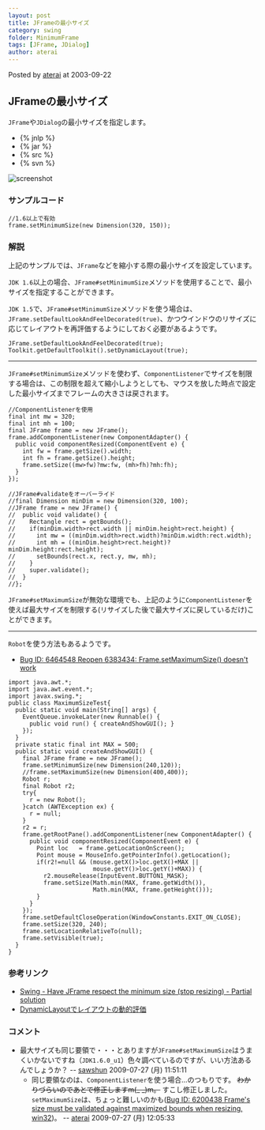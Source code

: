 ```yaml
---
layout: post
title: JFrameの最小サイズ
category: swing
folder: MinimumFrame
tags: [JFrame, JDialog]
author: aterai
---
```


Posted by [aterai](http://terai.xrea.jp/aterai.html) at 2003-09-22

## JFrameの最小サイズ
`JFrame`や`JDialog`の最小サイズを指定します。

- {% jnlp %}
- {% jar %}
- {% src %}
- {% svn %}

<!-- dummy comment line for breaking list -->

![screenshot](http://lh5.ggpht.com/_9Z4BYR88imo/TQTP41PdCsI/AAAAAAAAAes/cxniHSm55rQ/s800/MinimumFrame.png)

### サンプルコード
<pre class="prettyprint"><code>//1.6以上で有効
frame.setMinimumSize(new Dimension(320, 150));
</code></pre>

### 解説
上記のサンプルでは、`JFrame`などを縮小する際の最小サイズを設定しています。

`JDK 1.6`以上の場合、`JFrame#setMinimumSize`メソッドを使用することで、最小サイズを指定することができます。

`JDK 1.5`で、`JFrame#setMinimumSize`メソッドを使う場合は、`JFrame.setDefaultLookAndFeelDecorated(true)`、かつウインドウのリサイズに応じてレイアウトを再評価するようにしておく必要があるようです。

<pre class="prettyprint"><code>JFrame.setDefaultLookAndFeelDecorated(true);
Toolkit.getDefaultToolkit().setDynamicLayout(true);
</code></pre>

- - - -
`JFrame#setMinimumSize`メソッドを使わず、`ComponentListener`でサイズを制限する場合は、この制限を超えて縮小しようとしても、マウスを放した時点で設定した最小サイズまでフレームの大きさは戻されます。

<pre class="prettyprint"><code>//ComponentListenerを使用
final int mw = 320;
final int mh = 100;
final JFrame frame = new JFrame();
frame.addComponentListener(new ComponentAdapter() {
  public void componentResized(ComponentEvent e) {
    int fw = frame.getSize().width;
    int fh = frame.getSize().height;
    frame.setSize((mw&gt;fw)?mw:fw, (mh&gt;fh)?mh:fh);
  }
});

//JFrame#validateをオーバーライド
//final Dimension minDim = new Dimension(320, 100);
//JFrame frame = new JFrame() {
//  public void validate() {
//    Rectangle rect = getBounds();
//    if(minDim.width&gt;rect.width || minDim.height&gt;rect.height) {
//      int mw = ((minDim.width&gt;rect.width)?minDim.width:rect.width);
//      int mh = ((minDim.height&gt;rect.height)?minDim.height:rect.height);
//      setBounds(rect.x, rect.y, mw, mh);
//    }
//    super.validate();
//  }
//};
</code></pre>

`JFrame#setMaximumSize`が無効な環境でも、上記のように`ComponentListener`を使えば最大サイズを制限する(リサイズした後で最大サイズに戻しているだけ)ことができます。

- - - -
`Robot`を使う方法もあるようです。

- [Bug ID: 6464548 Reopen 6383434: Frame.setMaximumSize() doesn't work](http://bugs.sun.com/bugdatabase/view_bug.do?bug_id=6464548)

<!-- dummy comment line for breaking list -->

<pre class="prettyprint"><code>import java.awt.*;
import java.awt.event.*;
import javax.swing.*;
public class MaximumSizeTest{
  public static void main(String[] args) {
    EventQueue.invokeLater(new Runnable() {
      public void run() { createAndShowGUI(); }
    });
  }
  private static final int MAX = 500;
  public static void createAndShowGUI() {
    final JFrame frame = new JFrame();
    frame.setMinimumSize(new Dimension(240,120));
    //frame.setMaximumSize(new Dimension(400,400));
    Robot r;
    final Robot r2;
    try{
      r = new Robot();
    }catch (AWTException ex) {
      r = null;
    }
    r2 = r;
    frame.getRootPane().addComponentListener(new ComponentAdapter() {
      public void componentResized(ComponentEvent e) {
        Point loc   = frame.getLocationOnScreen();
        Point mouse = MouseInfo.getPointerInfo().getLocation();
        if(r2!=null &amp;&amp; (mouse.getX()&gt;loc.getX()+MAX ||
                        mouse.getY()&gt;loc.getY()+MAX)) {
          r2.mouseRelease(InputEvent.BUTTON1_MASK);
          frame.setSize(Math.min(MAX, frame.getWidth()),
                        Math.min(MAX, frame.getHeight()));
        }
      }
    });
    frame.setDefaultCloseOperation(WindowConstants.EXIT_ON_CLOSE);
    frame.setSize(320, 240);
    frame.setLocationRelativeTo(null);
    frame.setVisible(true);
  }
}
</code></pre>

### 参考リンク
- [Swing - Have JFrame respect the minimum size (stop resizing) - Partial solution](https://forums.oracle.com/thread/1377749)
- [DynamicLayoutでレイアウトの動的評価](http://terai.xrea.jp/Swing/DynamicLayout.html)

<!-- dummy comment line for breaking list -->

### コメント
- 最大サイズも同じ要領で・・・とありますが`JFrame#setMaximumSize`はうまくいかないですね（`JDK1.6.0_u1`）色々調べているのですが、いい方法あるんでしょうか？ -- [sawshun](http://terai.xrea.jp/sawshun.html) 2009-07-27 (月) 11:51:11
    - 同じ要領なのは、`ComponentListener`を使う場合…のつもりです。 ~~わかりづらいのであとで修正しますm(_ _)m。~~ すこし修正しました。`setMaximumSize`は、ちょっと難しいのかも([Bug ID: 6200438 Frame's size must be validated against maximized bounds when resizing, win32](http://bugs.sun.com/bugdatabase/view_bug.do?bug_id=6200438))。 -- [aterai](http://terai.xrea.jp/aterai.html) 2009-07-27 (月) 12:05:33

<!-- dummy comment line for breaking list -->

